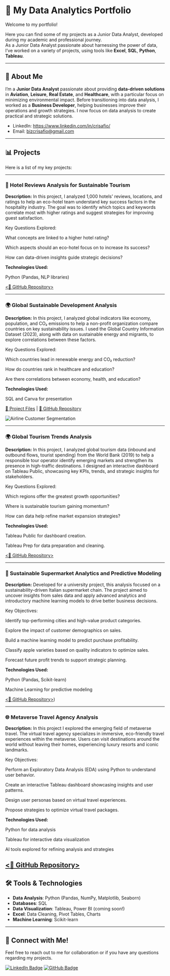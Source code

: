 # 💼 My Data Analytics Portfolio

Welcome to my portfolio!

Here you can find some of my projects as a Junior Data Analyst, developed during my academic and professional journey.  
As a Junior Data Analyst passionate about harnessing the power of data, I’ve worked on a variety of projects, using tools like **Excel**, **SQL**, **Python**, **Tableau**.

---

## 🚀 About Me

I’m a **Junior Data Analyst** passionate about providing **data-driven solutions** in **Aviation**, **Leisure**, **Real Estate**, and **Healthcare**, with a particular focus on minimizing environmental impact. Before transitioning into data analysis, I worked as a **Business Developer**, helping businesses improve their operations and growth strategies. I now focus on data analysis to create practical and strategic solutions.

- LinkedIn: https://www.linkedin.com/in/crisafio/
- Email: bizcrisafio@gmail.com

---

## 📊 Projects

Here is a list of my key projects:

---

### **🏨 Hotel Reviews Analysis for Sustainable Tourism**

**Description:**
In this project, I analyzed 1,000 hotels' reviews, locations, and ratings to help an eco-hotel team understand key success factors in the hospitality industry. The goal was to identify which topics and keywords correlate most with higher ratings and suggest strategies for improving guest satisfaction.

Key Questions Explored:

What concepts are linked to a higher hotel rating?

Which aspects should an eco-hotel focus on to increase its success?

How can data-driven insights guide strategic decisions?

**Technologies Used:**

Python (Pandas, NLP libraries)


[<🔗 GitHub Repository>](https://github.com/VeronicaCrisafio/MyPortfolio/blob/main/VeronicaCrisafioPython.ipynb)


---

### **🌍 Global Sustainable Development Analysis**

**Description:**
In this project, I analyzed global indicators like economy, population, and CO₂ emissions to help a non-profit organization compare countries on key sustainability issues. I used the Global Country Information Dataset (2023), along with data on sustainable energy and migrants, to explore correlations between these factors.

Key Questions Explored:

Which countries lead in renewable energy and CO₂ reduction?

How do countries rank in healthcare and education?

Are there correlations between economy, health, and education?

**Technologies Used:**

SQL and Canva for presentation


[📂 Project Files]() | [🔗 GitHub Repository](https://github.com/yourusername/airline-customer-segmentation)

![Airline Customer Segmentation](./images/airline-segmentation-screenshot.png)

---

### **🌍 Global Tourism Trends Analysis**

**Description:**
In this project, I analyzed global tourism data (inbound and outbound flows, tourist spending) from the World Bank (2019) to help a responsible tour operator identify emerging markets and strengthen its presence in high-traffic destinations.
I designed an interactive dashboard on Tableau Public, showcasing key KPIs, trends, and strategic insights for stakeholders.

Key Questions Explored:

Which regions offer the greatest growth opportunities?

Where is sustainable tourism gaining momentum?

How can data help refine market expansion strategies?

**Technologies Used:**

Tableau Public for dashboard creation.

Tableau Prep for data preparation and cleaning.

[<🔗 GitHub Repository>](https://github.com/VeronicaCrisafio/MyPortfolio/blob/2b388cc176f03b30cab9eaaac0b44b5908b6a6e3/Progetto%20Data%20Visualization%20con%20Tableau%20di%20Veronica%20Crisafio.pdf)

---

### **🛒 Sustainable Supermarket Analytics and Predictive Modeling**

**Description:**
Developed for a university project, this analysis focused on a sustainability-driven Italian supermarket chain.
The project aimed to uncover insights from sales data and apply advanced analytics and introductory machine learning models to drive better business decisions.

Key Objectives:

Identify top-performing cities and high-value product categories.

Explore the impact of customer demographics on sales.

Build a machine learning model to predict purchase profitability.

Classify apple varieties based on quality indicators to optimize sales.

Forecast future profit trends to support strategic planning.

**Technologies Used:**

Python (Pandas, Scikit-learn)

Machine Learning for predictive modeling

[<🔗 GitHub Repository>](https://github.com/VeronicaCrisafio/MyPortfolio/blob/b6d26b53106c8fc6ced06605b4d37ff4ed24863b/VeronicaCrisafio_Progetto_Advanced_Analytics.ipynb))

---

###  **🌐 Metaverse Travel Agency Analysis**

**Description:**
In this project I explored the emerging field of metaverse travel.
The virtual travel agency specializes in immersive, eco-friendly travel experiences within the metaverse. 
Users can visit destinations around the world without leaving their homes, experiencing luxury resorts and iconic landmarks.

Key Objectives:

Perform an Exploratory Data Analysis (EDA) using Python to understand user behavior.

Create an interactive Tableau dashboard showcasing insights and user patterns.

Design user personas based on virtual travel experiences.

Propose strategies to optimize virtual travel packages.

**Technologies Used:**

Python for data analysis 

Tableau for interactive data visualization

AI tools explored for refining analysis and strategies

[<🔗 GitHub Repository>](https://github.com/VeronicaCrisafio/MyPortfolio/blob/main/VeronicaCrisafioPython.ipynb)
---

## 🛠️ Tools & Technologies

- **Data Analysis**: Python (Pandas, NumPy, Matplotlib, Seaborn)
- **Databases**: SQL 
- **Data Visualization**: Tableau, Power BI (coming soon!)
- **Excel**: Data Cleaning, Pivot Tables, Charts
- **Machine Learning**: Scikit-learn

---

## 🔗 Connect with Me!

Feel free to reach out to me for collaboration or if you have any questions regarding my projects.

[![LinkedIn Badge](https://img.shields.io/badge/LinkedIn-0077B5?style=social&logo=linkedin)](https://www.linkedin.com/in/crisafio/)
[![GitHub Badge](https://img.shields.io/badge/GitHub-181717?style=social&logo=github)](https://github.com/yourusername)
